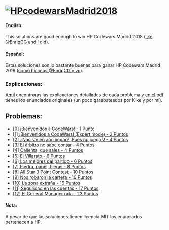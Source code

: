 # [![HPcodewarsMadrid2018](http://www.hpscds.com/img/madrid_banner_skyline.svg "CodeWars Madrid 2018")](http://www.hpscds.com/code-wars-madrid-2018-es.php)

#### English:
This solutions are good enough to win HP Codewars Madrid 2018
([like @EnriqCG and I did](http://www.europapress.es/portaltic/sector/noticia-hp-celebra-madrid-competicion-educativa-codewars-alumnos-11-centros-escolares-20180226151259.html)).

#### Español:
Estas soluciones son lo bastante buenas para ganar HP Codewars Madrid 2018
([como hicimos @EnriqCG y yo](http://www.europapress.es/portaltic/sector/noticia-hp-celebra-madrid-competicion-educativa-codewars-alumnos-11-centros-escolares-20180226151259.html)).

### Explicaciones:
[Aquí](/Explicaciones.md) encontrarás las explicaciones detalladas de
cada problema y [en el pdf](/Problemas%20HP%20CodeWars%20Madrid%202018.pdf)
tienes los enunciados originales (un poco garabateados por Kike y por mí).

## Problemas:
* [[0] ¡Bienvenidos a CodeWars! - 1 Punto](/problemas/problema00.py)
* [[1] ¡Bienvenidos a CodeWars! (Expert mode) - 2 Puntos](/problemas/problema01.py)
* [[2] ¿Naciste en año impar? ¡Pues no juegas! - 4 Puntos](/problemas/problema02.py)
* [[3] El árbitro no sabe contar - 4 Puntos](/problemas/problema03.py)
* [[4] Calienta, que sales - 4 Puntos](/problemas/problema04.py)
* [[5] El Villarato - 6 Puntos](/problemas/problema05.py)
* [[6] Los mejores del partido - 6 Puntos](/problemas/problema06.py)
* [[7] Piedra, papel, tijeras - 8 Puntos](/problemas/problema07.py)
* [[8] All Star 3 Point Contest - 10 Puntos](/problemas/problema08.py)
* [[9] Nos robaron la cartera - 10 Puntos](/problemas/problema09.py)
* [[10] La zona extraña - 16 Puntos](/problemas/problema10.py)
* [[11] Seguridad en las cuentas - 17 Puntos](/problemas/problema11.py)
* [[12] El General Manager rata - 23 Puntos](/problemas/problema12.py)

#### Nota:
A pesar de que las soluciones tienen licencia MIT los enunciados pertenecen a HP.

